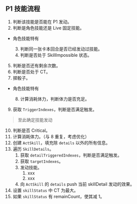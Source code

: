 ## P1 技能流程
1. 判断该技能是否能在 P1 发动。
2. 判断是角色技能还是 Live 固定技能。
- 角色技能特有 

  3. 判断同一张卡本回合是否已经发动过技能。  
  4. 判断是否处于 SkillImpossible 状态。  

5. 判断是否还有剩余次数。
6. 判断是否处于 CT。
7. 掷骰子。
- 角色技能特有 

  8. 计算消耗体力，判断体力是否充足。

9. 获取 `TriggerIndexes`，判断是否满足触发。
> 至此确定技能发动
10. 判断是否 Critical。
11. 计算消耗体力。（与 8 重复，考虑优化）
12. 创建 `ActSkill`，填充除 `details` 以外的所有信息。
13. 遍历 `SkillDetails`。
    1. 获取 `detailTriggeredIndexes`，判断是否满足触发。
    2. 获取 `targetIndexes`。
    3. 发动技能。
        1. xxx
        2. xxx
    4. 向 `ActSkill` 的 `details` push 当前 skillDetail 发动的效果。
14. 设置 `skillStatus` 中 CT 为最大。
15. 如果 `skillStatus` 有 remainCount，使其减 1。
